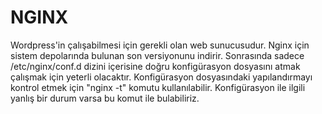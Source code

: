 NGINX
=========

Wordpress'in çalışabilmesi için gerekli olan web sunucusudur. 
Nginx için sistem depolarında bulunan son versiyonunu indirir. Sonrasında sadece /etc/nginx/conf.d dizini içerisine doğru konfigürasyon dosyasını atmak çalışmak için yeterli olacaktır. 
Konfigürasyon dosyasındaki yapılandırmayı kontrol etmek için "nginx -t" komutu kullanılabilir. Konfigürasyon ile ilgili yanlış bir durum varsa bu komut ile bulabiliriz.
